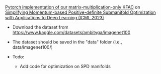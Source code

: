 [Pytorch implementation of our matrix-multiplication-only KFAC](http://github.com/yorkerlin/StructuredNGD-DL/blob/main/optimizers/local_cov.py) on [Simplifying Momentum-based Positive-definite Submanifold Optimization with Applications to Deep Learning (ICML 2023)](https://arxiv.org/abs/2302.09738)

* Download the dataset from https://www.kaggle.com/datasets/ambityga/imagenet100
* The dataset should be saved in the "data" folder (i.e., data/imagenet100/)

* Todo:
    * Add code for optimization on SPD manifolds
